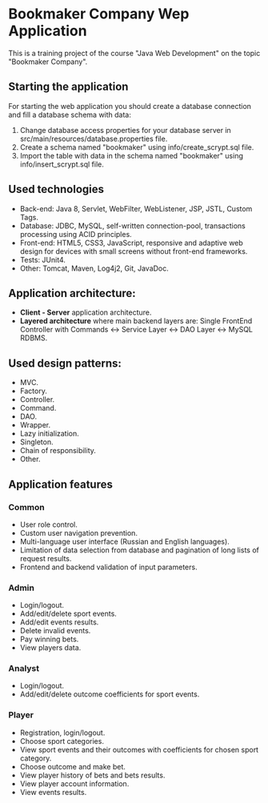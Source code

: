 # Bookmaker Company Wep Application
This is a training project of the course "Java Web Development" on the topic "Bookmaker Company".

## Starting the application
For starting the web application you should create a database connection and fill a database schema with data:
1. Change database access properties for your database server in src/main/resources/database.properties file.
2. Create a schema named "bookmaker" using info/create_scrypt.sql file.
3. Import the table with data in the schema named "bookmaker" using info/insert_scrypt.sql file.

## Used technologies
- Back-end: Java 8, Servlet, WebFilter, WebListener, JSP, JSTL, Custom Tags.
- Database: JDBC, MySQL, self-written connection-pool, transactions processing using ACID principles.
- Front-end: HTML5, CSS3, JavaScript, responsive and adaptive web design for devices with small screens without front-end frameworks.
- Tests: JUnit4.
- Other: Tomcat, Maven, Log4j2, Git, JavaDoc.

## Application architecture:
- **Client - Server** application architecture.
- **Layered architecture** where main backend layers are: Single FrontEnd Controller with Commands <-> Service Layer <-> DAO Layer <-> MySQL RDBMS.

## Used design patterns:
- MVC.
- Factory.
- Controller.
- Command.
- DAO.
- Wrapper.
- Lazy initialization.
- Singleton.
- Chain of responsibility.
- Other.

## Application features
### Common
- User role control.
- Custom user navigation prevention.
- Multi-language user interface (Russian and English languages).
- Limitation of data selection from database and pagination of long lists of request results.
- Frontend and backend validation of input parameters.

### Admin
- Login/logout.
- Add/edit/delete sport events.
- Add/edit events results.
- Delete invalid events.
- Pay winning bets.
- View players data.

### Analyst
- Login/logout.
- Add/edit/delete outcome coefficients for sport events.

### Player
- Registration, login/logout.
- Choose sport categories.
- View sport events and their outcomes with coefficients for chosen sport category.
- Choose outcome and make bet.
- View player history of bets and bets results.
- View player account information.
- View events results.
